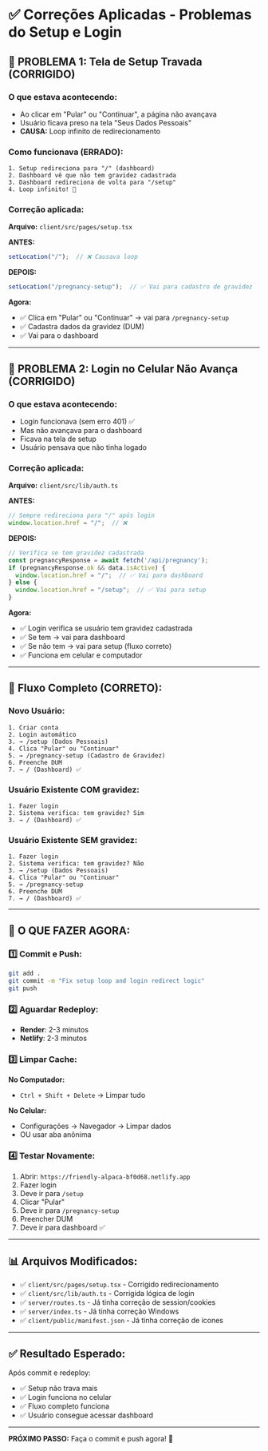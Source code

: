 # ✅ Correções Aplicadas - Problemas do Setup e Login

## 🔧 PROBLEMA 1: Tela de Setup Travada (CORRIGIDO)

### O que estava acontecendo:
- Ao clicar em "Pular" ou "Continuar", a página não avançava
- Usuário ficava preso na tela "Seus Dados Pessoais"
- **CAUSA:** Loop infinito de redirecionamento

### Como funcionava (ERRADO):
```
1. Setup redireciona para "/" (dashboard)
2. Dashboard vê que não tem gravidez cadastrada
3. Dashboard redireciona de volta para "/setup"
4. Loop infinito! 🔄
```

### Correção aplicada:
**Arquivo:** `client/src/pages/setup.tsx`

**ANTES:**
```typescript
setLocation("/");  // ❌ Causava loop
```

**DEPOIS:**
```typescript
setLocation("/pregnancy-setup");  // ✅ Vai para cadastro de gravidez
```

**Agora:**
- ✅ Clica em "Pular" ou "Continuar" → vai para `/pregnancy-setup`
- ✅ Cadastra dados da gravidez (DUM)
- ✅ Vai para o dashboard

---

## 🔧 PROBLEMA 2: Login no Celular Não Avança (CORRIGIDO)

### O que estava acontecendo:
- Login funcionava (sem erro 401) ✅
- Mas não avançava para o dashboard
- Ficava na tela de setup
- Usuário pensava que não tinha logado

### Correção aplicada:
**Arquivo:** `client/src/lib/auth.ts`

**ANTES:**
```typescript
// Sempre redireciona para "/" após login
window.location.href = "/";  // ❌
```

**DEPOIS:**
```typescript
// Verifica se tem gravidez cadastrada
const pregnancyResponse = await fetch('/api/pregnancy');
if (pregnancyResponse.ok && data.isActive) {
  window.location.href = "/";  // ✅ Vai para dashboard
} else {
  window.location.href = "/setup";  // ✅ Vai para setup
}
```

**Agora:**
- ✅ Login verifica se usuário tem gravidez cadastrada
- ✅ Se tem → vai para dashboard
- ✅ Se não tem → vai para setup (fluxo correto)
- ✅ Funciona em celular e computador

---

## 📱 Fluxo Completo (CORRETO):

### Novo Usuário:
```
1. Criar conta
2. Login automático
3. → /setup (Dados Pessoais)
4. Clica "Pular" ou "Continuar"
5. → /pregnancy-setup (Cadastro de Gravidez)
6. Preenche DUM
7. → / (Dashboard) ✅
```

### Usuário Existente COM gravidez:
```
1. Fazer login
2. Sistema verifica: tem gravidez? Sim
3. → / (Dashboard) ✅
```

### Usuário Existente SEM gravidez:
```
1. Fazer login
2. Sistema verifica: tem gravidez? Não
3. → /setup (Dados Pessoais)
4. Clica "Pular" ou "Continuar"
5. → /pregnancy-setup
6. Preenche DUM
7. → / (Dashboard) ✅
```

---

## 🚀 O QUE FAZER AGORA:

### 1️⃣ Commit e Push:
```bash
git add .
git commit -m "Fix setup loop and login redirect logic"
git push
```

### 2️⃣ Aguardar Redeploy:
- **Render**: 2-3 minutos
- **Netlify**: 2-3 minutos

### 3️⃣ Limpar Cache:
**No Computador:**
- `Ctrl + Shift + Delete` → Limpar tudo

**No Celular:**
- Configurações → Navegador → Limpar dados
- OU usar aba anônima

### 4️⃣ Testar Novamente:
1. Abrir: `https://friendly-alpaca-bf0d68.netlify.app`
2. Fazer login
3. Deve ir para `/setup`
4. Clicar "Pular"
5. Deve ir para `/pregnancy-setup`
6. Preencher DUM
7. Deve ir para dashboard ✅

---

## 📊 Arquivos Modificados:

- ✅ `client/src/pages/setup.tsx` - Corrigido redirecionamento
- ✅ `client/src/lib/auth.ts` - Corrigida lógica de login
- ✅ `server/routes.ts` - Já tinha correção de session/cookies
- ✅ `server/index.ts` - Já tinha correção Windows
- ✅ `client/public/manifest.json` - Já tinha correção de ícones

---

## ✅ Resultado Esperado:

Após commit e redeploy:
- ✅ Setup não trava mais
- ✅ Login funciona no celular
- ✅ Fluxo completo funciona
- ✅ Usuário consegue acessar dashboard

---

**PRÓXIMO PASSO:** Faça o commit e push agora! 🚀

